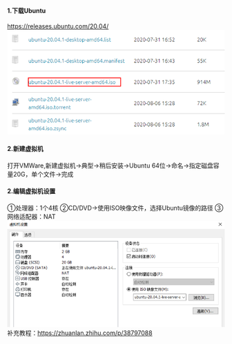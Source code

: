 #### 1.下载Ubuntu
https://releases.ubuntu.com/20.04/
![下载Ubuntu](../assets/VMWare/download-ubuntu.png)
#### 2.新建虚拟机
打开VMWare,新建虚拟机→典型→稍后安装→Ubuntu 64位→命名→指定磁盘容量20G，单个文件→完成
#### 2.编辑虚拟机设置
①处理器：1个4核
②CD/DVD→使用ISO映像文件，选择Ubuntu镜像的路径
③网络适配器：NAT
![UbuntuSetting](../assets/VMWare/ubuntu-setting.png)
补充教程：https://zhuanlan.zhihu.com/p/38797088
